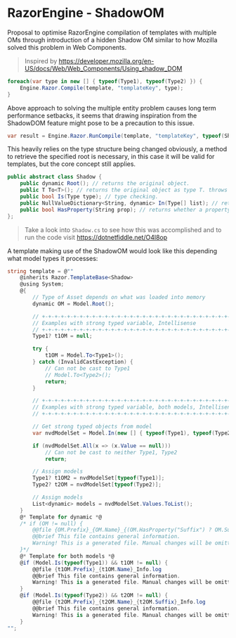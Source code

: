 # RazorEngine - ShadowOM
Proposal to optimise RazorEngine compilation of templates with multiple OMs
through introduction of a hidden Shadow OM similar to how Mozilla solved this problem in Web Components.
>Inspired by https://developer.mozilla.org/en-US/docs/Web/Web_Components/Using_shadow_DOM
```csharp
foreach(var type in new [] { typeof(Type1), typeof(Type2) }) {
    Engine.Razor.Compile(template, "templateKey", type);
}
```
Above approach to solving the multiple entity problem causes long term performance setbacks,
it seems that drawing inspiration from the ShadowDOM feature might pose to be a precaution to this issue.
```csharp
var result = Engine.Razor.RunCompile(template, "templateKey", typeof(Shadow), type1OM);
```
This heavily relies on the type structure being changed obviously, a method to retrieve the specified root is necessary,
in this case it will be valid for templates, but the core concept still applies. 

```csharp
public abstract class Shadow {
    public dynamic Root(); // returns the original object.
    public T To<T>(); // returns the original object as type T. throws InvalidCastException
    public bool Is(Type type); // type checking.
    public NullValueDictionary<String, dynamic> In(Type[] list); // returns collection with matching type.
    public bool HasProperty(String prop); // returns whether a property exists.
};
```

>Take a look into <code>Shadow.cs</code> to see how this was accomplished and to run the code visit https://dotnetfiddle.net/O4l8op

A template making use of the ShadowOM
would look like this depending what model types it processes:
```csharp
string template = @""
	@inherits Razor.TemplateBase<Shadow>
	@using System;
	@{
		// Type of Asset depends on what was loaded into memory
		dynamic OM = Model.Root();

		// +-+-+-+-+-+-+-+-+-+-+-+-+-+-+-+-+-+-+-+-+-+-+-+-+-+-+-+-+-+-+-+-+-+-+-+-+-+-+-+
		// Examples with strong typed variable, Intellisense
		// +-+-+-+-+-+-+-+-+-+-+-+-+-+-+-+-+-+-+-+-+-+-+-+-+-+-+-+-+-+-+-+-+-+-+-+-+-+-+-+
		Type1? t1OM = null;

		try {
			t1OM = Model.To<Type1>();
		} catch (InvalidCastException) {
			// Can not be cast to Type1
			// Model.To<Type2>();
			return;
		}

		// +-+-+-+-+-+-+-+-+-+-+-+-+-+-+-+-+-+-+-+-+-+-+-+-+-+-+-+-+-+-+-+-+-+-+-+-+-+-+-+
		// Examples with strong typed variable, both models, Intellisense
		// +-+-+-+-+-+-+-+-+-+-+-+-+-+-+-+-+-+-+-+-+-+-+-+-+-+-+-+-+-+-+-+-+-+-+-+-+-+-+-+

		// Get strong typed objects from model
		var nvdModelSet = Model.In(new [] { typeof(Type1), typeof(Type2) });

		if (nvdModelSet.All(x => (x.Value == null)))
			// Can not be cast to neither Type1, Type2
			return;

		// Assign models
		Type1? t1OM2 = nvdModelSet[typeof(Type1)];
		Type2? t2OM = nvdModelSet[typeof(Type2)];

		// Assign models
		List<dynamic> models = nvdModelSet.Values.ToList();
	}
	@* Template for dynamic *@
	/* if (OM != null) {
		@@file {OM.Prefix}_{OM.Name}_{(OM.HasProperty("Suffix") ? OM.Suffix + "_" : "")}Info.log
		@@brief This file contains general information.
		Warning! This is a generated file. Manual changes will be omitted.
	}*/
	@* Template for both models *@
	@if (Model.Is(typeof(Type1)) && t1OM != null) {
		@@file {t1OM.Prefix}_{t1OM.Name}_Info.log
		@@brief This file contains general information.
		Warning! This is a generated file. Manual changes will be omitted.
	}
	@if (Model.Is(typeof(Type2)) && t2OM != null) {
		@@file {t2OM.Prefix}_{t2OM.Name}_{t2OM.Suffix}_Info.log
		@@brief This file contains general information.
		Warning! This is a generated file. Manual changes will be omitted.
	}
"";
```
